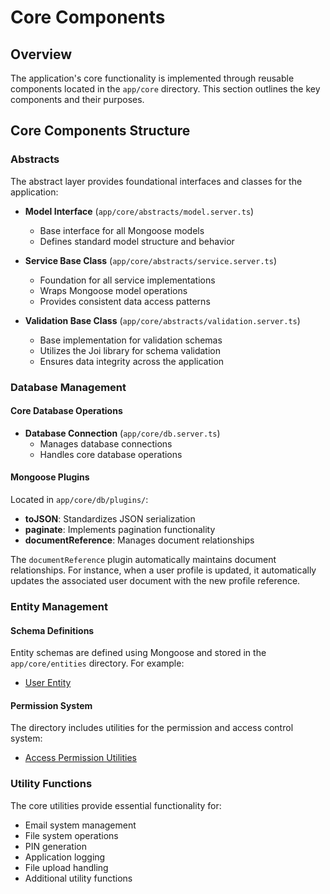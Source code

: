 # Core Components

## Overview
The application's core functionality is implemented through reusable components located in the `app/core` directory. This section outlines the key components and their purposes.

## Core Components Structure

### Abstracts
The abstract layer provides foundational interfaces and classes for the application:

- **Model Interface** (`app/core/abstracts/model.server.ts`)
  - Base interface for all Mongoose models
  - Defines standard model structure and behavior

- **Service Base Class** (`app/core/abstracts/service.server.ts`)
  - Foundation for all service implementations
  - Wraps Mongoose model operations
  - Provides consistent data access patterns

- **Validation Base Class** (`app/core/abstracts/validation.server.ts`)
  - Base implementation for validation schemas
  - Utilizes the Joi library for schema validation
  - Ensures data integrity across the application

### Database Management

#### Core Database Operations
- **Database Connection** (`app/core/db.server.ts`)
  - Manages database connections
  - Handles core database operations

#### Mongoose Plugins
Located in `app/core/db/plugins/`:
- **toJSON**: Standardizes JSON serialization
- **paginate**: Implements pagination functionality
- **documentReference**: Manages document relationships

The `documentReference` plugin automatically maintains document relationships. For instance, when a user profile is updated, it automatically updates the associated user document with the new profile reference.

### Entity Management

#### Schema Definitions
Entity schemas are defined using Mongoose and stored in the `app/core/entities` directory. For example:
- [User Entity](../../../app/core/entities/user.entity.server.ts)

#### Permission System
The directory includes utilities for the permission and access control system:
- [Access Permission Utilities](../../../app/core/entities/utils/access-permission.ts)

### Utility Functions
The core utilities provide essential functionality for:
- Email system management
- File system operations
- PIN generation
- Application logging
- File upload handling
- Additional utility functions
